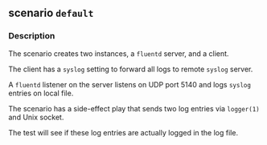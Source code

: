 ## scenario `default`

### Description

The scenario creates two instances, a `fluentd` server, and a client.

The client has a `syslog` setting to forward all logs to remote `syslog`
server.

A `fluentd` listener on the server listens on UDP port 5140 and logs `syslog`
entries on local file.

The scenario has a side-effect play that sends two log entries via `logger(1)`
and Unix socket.

The test will see if these log entries are actually logged in the log file.
